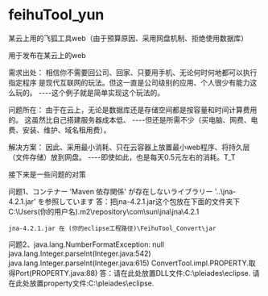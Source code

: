 # feihuTool_yun
某云上用的飞狐工具web（由于预算原因、采用网盘机制、拒绝使用数据库）

用于发布在某云上的web

需求出处：
相信你不需要回公司、回家、只要用手机、无论何时何地都可以执行指定程序
是现代互联网的玩法。但这一直是公司级别的应用、个人很少有能力这么玩的。
----这个例子就是简单实现这个玩法的。

问题所在：
由于在云上，无论是数据库还是存储空间都是按容量和时间计算费用的。
这虽然比自己搭建服务器成本低、
----但还是所需不少（买电脑、网费、电费、安装、维护、域名租用费）。

解决方案：
因此、采用最小消耗、只在云容器上放置最小web程序、将持久层（文件存储）放到网盘。
----即使如此，也是每天0.5元左右的消耗。T_T


接下来是一些问题的对策

问题1、コンテナー 'Maven 依存関係' が存在しないライブラリー '..\jna-4.2.1.jar' を参照しています	
答：把jna-4.2.1.jar这个包放在下面的文件夹下
    C:\Users\(你的用户名)\.m2\repository\com\sun\jna\jna\4.2.1

    jna-4.2.1.jar 在 (你的eclipse工程路径)\FeihuTool_Convert\jar

问题2、java.lang.NumberFormatException: null
	java.lang.Integer.parseInt(Integer.java:542)
	java.lang.Integer.parseInt(Integer.java:615)
	ConvertTool.impl.PROPERTY.取得Port(PROPERTY.java:88)
答：请在此处放置DLL文件:C:\pleiades\eclipse\.
    请在此处放置property文件:C:\pleiades\eclipse\.